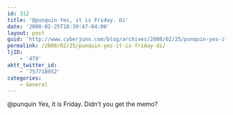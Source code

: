 ```yaml
---
id: 312
title: '@punquin Yes, it is Friday. Di'
date: '2008-02-25T18:39:47-04:00'
layout: post
guid: 'http://www.cyberjunx.com/blog/archives/2008/02/25/punquin-yes-it-is-friday-di/'
permalink: /2008/02/25/punquin-yes-it-is-friday-di/
ljID:
    - '479'
aktt_twitter_id:
    - '757718952'
categories:
    - General
---
```


@punquin Yes, it is Friday. Didn’t you get the memo?
